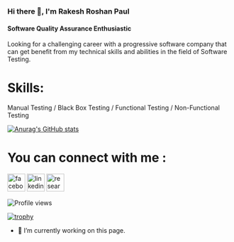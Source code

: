 

### Hi there 👋, I'm Rakesh Roshan Paul
#### Software Quality Assurance Enthusiastic

Looking for a challenging career with a progressive software company that can get benefit from my technical skills and abilities in the field of Software Testing.


# Skills: 

Manual Testing / Black Box Testing / Functional Testing / Non-Functional Testing 

[![Anurag's GitHub stats](https://github-readme-stats.vercel.app/api?username=Rakesh6430)](https://github.com/anuraghazra/github-readme-stats)

# You can connect with me :
[<img src='https://cdn.jsdelivr.net/npm/simple-icons@3.0.1/icons/facebook.svg' alt='facebook' height='40'>](https://www.facebook.com/rakesh.roshanpaul)  [<img src='https://cdn.jsdelivr.net/npm/simple-icons@3.0.1/icons/linkedin.svg' alt='linkedin' height='40'>](https://www.linkedin.com/in/rakesh-roshan-paul-343939143/)  [<img src='https://cdn.jsdelivr.net/npm/simple-icons@3.0.1/icons/researchgate.svg' alt='researchgate' height='40'>](https://www.researchgate.net/profile/Rakesh-Paul-4)  

![Profile views](https://gpvc.arturio.dev/Rakesh6430) 

[![trophy](https://github-profile-trophy.vercel.app/?username=Rakesh6430)](https://github.com/ryo-ma/github-profile-trophy)


- 🔭 I’m currently working on this page. 




